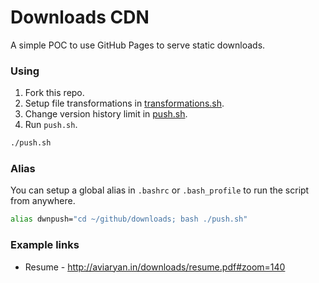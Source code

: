 # Downloads CDN

A simple POC to use GitHub Pages to serve static downloads.


### Using

1. Fork this repo.
2. Setup file transformations in [transformations.sh](https://github.com/aviaryan/downloads/blob/gh-pages/transformations.sh).
3. Change version history limit in [push.sh](https://github.com/aviaryan/downloads/blob/gh-pages/push.sh).
3. Run `push.sh`.

```sh
./push.sh
```


### Alias

You can setup a global alias in `.bashrc` or `.bash_profile` to run the script from anywhere.

```sh
alias dwnpush="cd ~/github/downloads; bash ./push.sh"
```


### Example links

* Resume - http://aviaryan.in/downloads/resume.pdf#zoom=140
